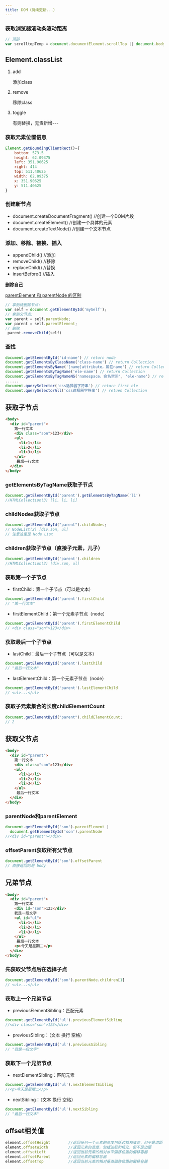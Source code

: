 ```yaml
---
title: DOM（持续更新...）
---
```


### 获取浏览器滚动条滚动距离

```js
// 顶部
var scrolltopTemp = document.documentElement.scrollTop || document.body.scrollTop;
```

## Element.classList

1. add

   添加class

2. remove

   移除class

3. toggle

   有则替换，无责新增---

### 获取元素位置信息

```js
Element.getBoundingClientRect()={
    bottom: 573.5
    height: 62.09375
    left: 351.90625
    right: 414
    top: 511.40625
    width: 62.09375
    x: 351.90625
    y: 511.40625
}
```

### 创建新节点

- document.createDocumentFragment() //创建一个DOM片段
- document.createElement() //创建一个具体的元素
- document.createTextNode() //创建一个文本节点

### 添加、移除、替换、插入

- appendChild() //添加
- removeChild() //移除
- replaceChild() //替换
- insertBefore() //插入

 **删除自己**

[parentElement 和 parentNode 的区别](https://liuna718-163-com.iteye.com/blog/998647)

```js
// 拿到待删除节点:
var self = document.getElementById('mySelf');
// 拿到父节点:
var parent = self.parentNode;
var parent = self.parentElement; 
// 删除
 parent.removeChild(self)
```

### 查找

```javascript
document.getElementById('id-name') // return node
document.getElementsByClassName('class-name') // return Collection
document.getElementsByName('[name]attribute，属性name') // return Collection
document.getElementsByTagName('ele-name') // return Collection
document.getElementsByTagNameNS('namespace，命名空间', 'ele-name') // return Collection
......
document.querySelector('css选择器字符串') // return first ele
document.querySelectorAll('css选择器字符串') // retuen Collection
```
## 获取子节点

```html
<body>
  <div id="parent">
    第一行文本
    <div class="son">123</div>
    <ul>
      <li>1</li>
      <li>2</li>
      <li>3</li>
    </ul>
     最后一行文本
  </div>
</body>
```

### getElementsByTagName获取子节点

```js
document.getElementById('parent').getElementsByTagName('li')
//HTMLCollection(3) [li, li, li]
```

### childNodes获取子节点

```js
document.getElementById("parent").childNodes;
// NodeList(2) [div.son, ul]
// 注意这里是 Node List
```

### children获取子节点（直接子元素，儿子）

```js
document.getElementById('parent').children 
//HTMLCollection(2) [div.son, ul]
```

### 获取第一个子节点

- firstChild：第一个子节点（可以是文本）

```js
document.getElementById('parent').firstChild 
// "第一行文本"
```

- firstElementChild：第一个元素子节点（node）

```js
document.getElementById('parent').firstElementChild 
// <div class="son">123</div>
```

### 获取最后一个子节点

- lastChild：最后一个子节点（可以是文本）

```js
document.getElementById('parent').lastChild 
// "最后一行文本"
```

- lastElementChild：第一个元素子节点（node）

```js
document.getElementById('parent').lastElementChild 
// <ul>...</ul>
```

### 获取子元素集合的长度childElementCount

```js
document.getElementById("parent").childElementCount; 
// 2
```

## 获取父节点

```html
<body>
  <div id="parent">
    第一行文本
    <div class="son">123</div>
    <ul>
      <li>1</li>
      <li>2</li>
      <li>3</li>
    </ul>
     最后一行文本
  </div>
</body>
```

### parentNode和parentElement

```js
document.getElementById('son').parentElement |
  document.getElementById('son').parentNode
//<div id="parent"></div>
```

### offsetParent获取所有父节点

```js
document.getElementById('son').offsetParent
// 直接返回的是 body
```

## 兄弟节点

```html
<body>
  <div id="parent">
    第一行文本
    <div id="son">123</div>
    我是一段文字
    <ul id="ul">
      <li>1</li>
      <li>2</li>
      <li>3</li>
    </ul>
     最后一行文本
    <p>今天是星期二</p>
  </div>
</body>
```

### 先获取父节点后在选择子点

```js
document.getElementById('son').parentNode.children[1]
// <ul>...</ul>
```

### 获取上一个兄弟节点

- previousElementSibling：匹配元素

```js
document.getElementById('ul').previousElementSibling
//<div class="son">123</div>
```

- previousSibling：（文本 换行 空格）

```js
document.getElementById('ul').previousSibling
// "我是一段文字"
```

### 获取下一个兄弟节点

- nextElementSibling：匹配元素

```js
document.getElementById('ul').nextElementSibling
//<p>今天是星期二</p>
```

- nextSibling：（文本 换行 空格）

```js
document.getElementById('ul').nextSibling
// "最后一行文本"
```

## offset相关值

```js
element.offsetHeight	   	//返回任何一个元素的高度包括边框和填充，但不是边距
element.offsetWidth    		//返回元素的宽度，包括边框和填充，但不是边距
element.offsetLeft    		//返回当前元素的相对水平偏移位置的偏移容器
element.offsetParent   		//返回元素的偏移容器
element.offsetTop        	//返回当前元素的相对垂直偏移位置的偏移容器
```

